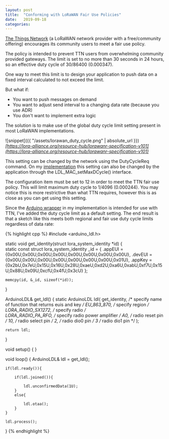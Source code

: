 ```yaml
---
layout: post
title:  "Conforming with LoRaWAN Fair Use Policies"
date:   2019-09-18
categories:
---
```


[The Things Network](https://www.thethingsnetwork.org/) (a LoRaWAN network provider with a free/community offering)
encourages its community users to meet a fair use policy. 

The policy is intended to prevent TTN users from overwhelming community provided gateways. 
The limit is set to no more than 30 seconds in 24 hours, so an effective duty cycle of 30/86400 (0.000347). 

One way to meet this limit is to design your application to
push data on a fixed interval calculated to not exceed the limit.

But what if:

- You want to push messages on demand
- You want to adjust send interval to a changing data rate (because you use ADR)
- You don't want to implement extra logic

The solution is to make use of the global duty cycle limit setting present
in most LoRaWAN implementations. 

![snippet]({{ "/assets/lorawan_duty_cycle.png" | absolute_url }})
*[https://lora-alliance.org/resource-hub/lorawanr-specification-v101](https://lora-alliance.org/resource-hub/lorawanr-specification-v101)*

This setting can be changed by the network using the DutyCycleReq command. 
On my [implementation](https://github.com/cjhdev/lora_device_lib) this 
setting can also be changed by the application through the 
LDL_MAC_setMaxDCycle() interface. 

The configuration item must be set to 12 in order to meet the TTN fair use policy.
This will limit maximum duty cycle to 1/4096 (0.000244). You may notice this
is more restrictive than what TTN requires, however this is as close as you can
get using this setting.

Since the [Arduino wrapper](https://github.com/cjhdev/lora_device_lib/tree/master/wrappers/arduino/output/arduino_ldl) 
in my implementation is intended for use with TTN, I've added
the duty cycle limit as a default setting. The end result is that a sketch like this meets
both regional and fair use duty cycle limits regardless of data rate:

{% highlight cpp %}
#include <arduino_ldl.h>

static void get_identity(struct lora_system_identity *id)
{       
    static const struct lora_system_identity _id = {
        .appEUI = {0x00U,0x00U,0x00U,0x00U,0x00U,0x00U,0x00U,0x00U},
        .devEUI = {0x00U,0x00U,0x00U,0x00U,0x00U,0x00U,0x00U,0x01U},
        .appKey = {0x2bU,0x7eU,0x15U,0x16U,0x28U,0xaeU,0xd2U,0xa6U,0xabU,0xf7U,0x15U,0x88U,0x09U,0xcfU,0x4fU,0x3cU}
    };

    memcpy(id, &_id, sizeof(*id));
}

ArduinoLDL& get_ldl()
{
    static ArduinoLDL ldl(
        get_identity,       /* specify name of function that returns euis and key */
        EU_863_870,         /* specify region */
        LORA_RADIO_SX1272,  /* specify radio */    
        LORA_RADIO_PA_RFO,  /* specify radio power amplifier */
        A0,                 /* radio reset pin */
        10,                 /* radio select pin */
        2,                  /* radio dio0 pin */
        3                   /* radio dio1 pin */
    );
    
    return ldl;
}

void setup() 
{
}

void loop() 
{ 
    ArduinoLDL& ldl = get_ldl();
    
    if(ldl.ready()){
    
        if(ldl.joined()){
        
            ldl.unconfirmedData(1U);                 
        }
        else{
         
            ldl.otaa();
        }
    }    
    
    ldl.process();        
}
{% endhighlight %}

